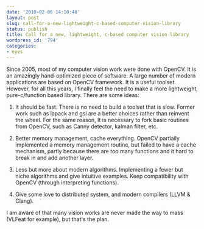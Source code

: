```yaml
---
date: '2010-02-06 14:10:48'
layout: post
slug: call-for-a-new-lightweight-c-based-computer-vision-library
status: publish
title: Call for a new, lightweight, c-based computer vision library
wordpress_id: '794'
categories:
- eyes
---
```


Since 2005, most of my computer vision work were done with OpenCV. It is an amazingly hand-optimized piece of software. A large number of modern applications are based on OpenCV framework. It is a useful toolset. However, for all this years, I finally feel the need to make a more lightweight, pure-c/function based library. There are some ideas:

1. It should be fast. There is no need to build a toolset that is slow. Former work such as lapack and gsl are a better choices rather than reinvent the wheel. For the same reason, It is necessary to fork basic routines from OpenCV, such as Canny detector, kalman filter, etc.

2. Better memory management, cache everything. OpenCV partially implemented a memory management routine, but failed to have a cache mechanism, partly because there are too many functions and it hard to break in and add another layer.

3. Less but more about modern algorithms. Implementing a fewer but niche algorithms and give intuitive examples. Keep compatibility with OpenCV (through interpreting functions).

4. Give some love to distributed system, and modern compilers (LLVM & Clang).

I am aware of that many vision works are never made the way to mass (VLFeat for example), but that's the plan.
